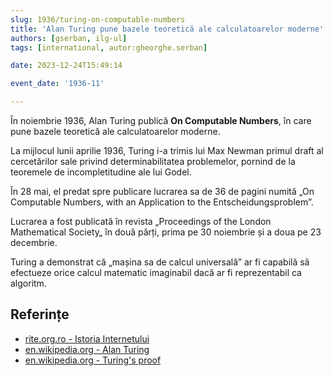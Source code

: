```yaml
---
slug: 1936/turing-on-computable-numbers
title: 'Alan Turing pune bazele teoretică ale calculatoarelor moderne'
authors: [gserban, ilg-ul]
tags: [international, autor:gheorghe.serban]

date: 2023-12-24T15:49:14

event_date: '1936-11'

---
```


În noiembrie 1936, Alan Turing publică **On Computable Numbers**, în care
pune bazele teoretică ale calculatoarelor moderne.

<!-- truncate -->

La mijlocul lunii aprilie 1936, Turing i-a trimis lui Max Newman
primul draft al cercetărilor sale privind determinabilitatea
problemelor, pornind de la teoremele de incompletitudine ale
lui Godel.

În 28 mai, el predat spre publicare lucrarea sa de 36 de pagini
numită „On Computable Numbers, with an Application to the Entscheidungsproblem”.

Lucrarea a fost publicată în revista „Proceedings of the London
Mathematical Society„ în două părți, prima pe 30 noiembrie și a
doua pe 23 decembrie.

Turing a demonstrat că „mașina sa de calcul universală” ar fi
capabilă să efectueze orice calcul matematic imaginabil dacă ar
fi reprezentabil ca algoritm.

## Referințe

- [rite.org.ro - Istoria Internetului](https://rite.org.ro/istoria-internetului/)
- [en.wikipedia.org - Alan Turing](https://en.wikipedia.org/wiki/Alan_Turing)
- [en.wikipedia.org - Turing's proof](https://en.wikipedia.org/wiki/Turing%27s_proof)
